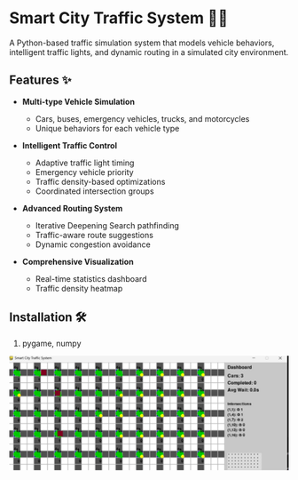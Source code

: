 # Smart City Traffic System 🚦🚗

A Python-based traffic simulation system that models vehicle behaviors, intelligent traffic lights, and dynamic routing in a simulated city environment.


## Features ✨

- **Multi-type Vehicle Simulation**  
  - Cars, buses, emergency vehicles, trucks, and motorcycles
  - Unique behaviors for each vehicle type

- **Intelligent Traffic Control**  
  - Adaptive traffic light timing
  - Emergency vehicle priority
  - Traffic density-based optimizations
  - Coordinated intersection groups

- **Advanced Routing System**  
  - Iterative Deepening Search pathfinding
  - Traffic-aware route suggestions
  - Dynamic congestion avoidance

- **Comprehensive Visualization**  
  - Real-time statistics dashboard
  - Traffic density heatmap

## Installation 🛠️

1. pygame, numpy

![Screenshot](Screenshot/Starting.jpg)
 
  
